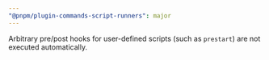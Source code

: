```yaml
---
"@pnpm/plugin-commands-script-runners": major
---
```


Arbitrary pre/post hooks for user-defined scripts (such as `prestart`) are not executed automatically.
